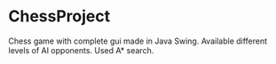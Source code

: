 # ChessProject
Chess game with complete gui made in Java Swing.
Available different levels of AI opponents.
Used A\* search.
